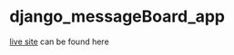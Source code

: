 # django_messageBoard_app

[live site](https://blooming-savannah-87997.herokuapp.com/) can be found here
